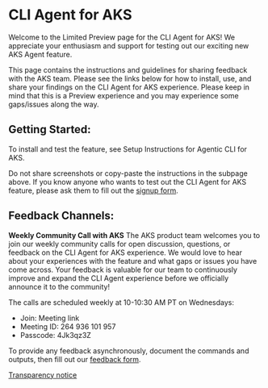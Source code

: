 # CLI Agent for AKS
Welcome to the Limited Preview page for the CLI Agent for AKS! We appreciate your enthusiasm and support for testing out our exciting new AKS Agent feature.

This page contains the instructions and guidelines for sharing feedback with the AKS team. Please see the links below for how to install, use, and share your findings on the CLI Agent for AKS experience. Please keep in mind that this is a Preview experience and you may experience some gaps/issues along the way.

## Getting Started:
To install and test the feature, see Setup Instructions for Agentic CLI for AKS.

Do not share screenshots or copy-paste the instructions in the subpage above. If you know anyone who wants to test out the CLI Agent for AKS feature, please ask them to fill out the [signup form](https://aka.ms/aks/cli-agent/signup).

## Feedback Channels:
**Weekly Community Call with AKS**
The AKS product team welcomes you to join our weekly community calls for open discussion, questions, or feedback on the CLI Agent for AKS experience. We would love to hear about your experiences with the feature and what gaps or issues you have come across. Your feedback is valuable for our team to continuously improve and expand the CLI Agent experience before we officially announce it to the community!

The calls are scheduled weekly at 10-10:30 AM PT on Wednesdays:
  - Join: Meeting link
  - Meeting ID: 264 936 101 957
  - Passcode: 4Jk3qz3Z

To provide any feedback asynchronously, document the commands and outputs, then fill out our [feedback form](https://aka.ms/aks/cli-agent/feedback).

[Transparency notice](https://microsoft.sharepoint.com/:u:/r/sites/AgentCLIforAKS/SitePages/Transparency-notice-for-Agentic-CLI-for-AKS.aspx?csf=1&web=1&share=EUUCVW-qCe9NqRxLHDm0YXABZv60v9lVwrXPx9ALXoCd5g&e=MRIKE4)
